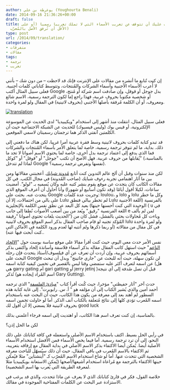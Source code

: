 ```yaml
---
author: يوغرطة بن علي (Youghourta Benali)
date: 2014-09-16 21:36:26+00:00
draft: false
title: لماذا يجب عليك أن تتوقف عن تعريب الأسماء التي لا تملك تعريبا رسميا (أو على
  الأقل أن تُرفق الأصل بالمُعرّب)
type: post
url: /2014/09/translation/
categories:
- متفرقات
- مقالات
tags:
- ترجمة
- تعريب
---
```


إن كنت تُتابع ما أنشره من مقالات على الإنترنت فإنك قد لاحظت – من دون شك – بأنني لا أُعرب الأسماء الأجنبية وأسماء الشركات والمُنتجات، وتتوسط كتاباتي كلمات أجنبية. فعلى سبيل المثال أكتب Google بدل جوجل أو قوقل، وإن صادفت اسم شركة أو مُنتج، أو شخصية مكتوبا بحروف عربية، فهذا راجع إما لكون الترجمة رسمية، الاسم شائع ومعروف، أو أن الكلمة مُرفقة بأصلها الأجنبي (بحروف لاتينية) في المقال ولو لمرة واحدة.




[![translation](https://www.it-scoop.com/wp-content/uploads/2014/09/translation.jpg)
](https://www.it-scoop.com/wp-content/uploads/2014/09/translation.jpg)




فعلى سبيل المثال، انتقلت منذ أشهر إلى استخدام "ويكيبيديا" لدى الحديث عن الموسوعة الإلكترونية، أو فيس بوك (وليس فيسبوك) للحديث عن الشبكة الاجتماعية حيث أن الكلمتين آنفتي الذكر هما ترجمتان رسميتان لاسمي الموقعين.




قد تبدو كتابة كلمات بحروف لاتينية وسط فقرة عربية أمرا غريبا، لكن هناك ما دفعني إلى ذلك. بداية، ما لم تتوفر ترجمة رسمية، خاصة لما يتعلق الأمر بأسماء المُنتجات والشركات فما الذي يدفع إلى اعتماد ترجمة بدل أخرى، خاصة لما يحتوي الاسم أصواتا لا تجد ما يُقابلها من حروف عربية. فهل الأصح أن تكتب "جوجل" أو "قوقل" أو "كوكل" (بالمناسبة، لماذا لم تتدخل Google نفسها وتفرض ترجمة رسمية؟).




لكن منذ سنوات وقبل أن ألج عالم التدوين كنت أتابع [مُدونة شبايك](http://www.shabayek.com/blog/). أعجبتني مقالاتها ومن بين ما أثار اهتمامي تجربة رءوف شبايك (صاحب المُدونة) في مجال الكتب. في كل مقالات الكاتب كان يتحدث عن موقع يقوم بنشر كتبه عليه وكان يُسميه بـ "لولو". أمضيت ساعات، لكيلا أقول أيامًا (وقد تكون أسابيع أو شهورا) وأنا أحاول أن أعرف الموقع الذي يتحدث عنه. بحثت على Google وجربت عدة كلمات: loulou، و lolo و lolu وكل ما خطر على بالي من احتمالات، إلا أن Lulu لم تخطر ببالي فنطق Lulu بالفرنسية (اللغة الأجنبية الوحيدة التي كنت أحسنها حينها) بعيد كل البعد عن نطق نفس الكلمة بالإنجليزية ( u في اللغة الفرنسية "رقيق" ويُعد من بين أصعب الأصوات نُطقا إلى جانب e لمن لم يألف الحديث بلغات تحتوي أصواتا “رقيقة”) وباءت كل مُحاولات بحثي بالفشل، فشل كان من المُؤكد تجنبه لو قام صاحب المقال بذكر اسم الموقع بحروف لاتينية lulu ولو لمرة واحدة في كل مقال من مقالاته (أو ربما ذكرها ولم أنتبه لها لعدم ورود الكلمة في الأماكن التي كنت أبحث فيها عنه)..




نفس الأمر حدث معي اليوم، حيث كنت أقرأ مقالا على موقع ساسة بوست حول "[الإلحاد الناعم](http://www.sasapost.com/opinion/new-atheism-or-solitary/)" حيث استهل كاتب المقال مقاله بذكر أسماء فلاسفة وأساتذة إلحاد واكتفى بذكر أسمائهم بحروف عربية، وإن أردت أن تعرف عن أي فيلسوف/أستاذ يتحدث فإن رحلة البحث على Google لن تكون سهلة، حيث أنه للبحث عن "جاري جاتينج" وبدل أن تبحث عن اسمه لتعرف أكثر عليه ستمضي وقتا ليس بالقصير في تخمين كيفية كتابة اسمه (هل هي garry gating أم gari gatting أو jerry jetinj )قبل أن تصل صُدفة إلى أي نتيجة تُذكر (اسم المُراد إيجاده هو Gary Gutting).




حدث آخر "أثار حفيظتي" مؤخرا، حيث كُنت أقرأ كتاب "[مبادئ الفلسفة](http://www.hindawi.org/books/19179686/مبادئ_الفلسفة/)" الذي ترجمه أحمد أمين والذي يُشير الكتاب إلى أن مؤلفه هو " أ. س. رابوبرت". إلى غاية كتابة هذه السطور لم أهتد بعد إلى معرفة من يكون هذا الكاتب، حيث أن البحث عنه باستخدام اسمه المٌعرب تؤدي كلها إلى نتائج مُتعلقة بالكتاب آنف الذكر. أما لو حاولت تخمين اسمه بحروف لاتينية فلا يسعني إلا أن أقول لك good luck




بالمناسبة، إن كنت تعرف اسم هذا الكاتب، أو اهتديت إلى اسمه فرجاء أعلمني بذلك.




لكن ما الحل إذن؟




في رأيي الحل بسيط. اكتف باستخدام الاسم الأصلي واستعمله في كافة كتاباتك على ذلك النحو، إلى أن ترد ترجمة رسمية. أما فيما يخص الأسماء فمن الأفضل استخدام الأسماء الأصلية أيضا. يُمكن أيضا الاكتفاء بذكر الاسم الأصلي في بداية المقال مع إرفاقه بتعريبه، ثم الاكتفاء بالاسم المُعرب في باقي المقال، حيث أن ذلك سيُسهّل للباحث معرفة الشخصية التي تتحدث عنها. أما لو شاع استخدام الاسم المُعرّب كـ "أينشتاين" مثلا فيُمكن حينها الاكتفاء بالترجمة مع مُراعاة استخدام أشيعها/أصحها (يُمكن الاستعانة بويكيبيديا مثلا لمعرفة الطريقة التي يُعرب بها اسم الشخصية).




خلاصة القول، فكر في قارئ كتاباتك الذي لا يعرف عن ماذا تتحدث، والذي قد يرغب في الاستزادة عبر البحث عن الكلمات المفتاحية الموجودة في مقالك.
